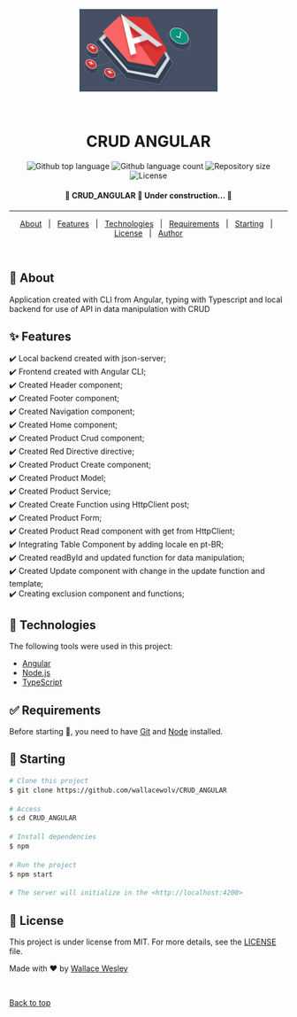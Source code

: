 <div align="center" id="top"> 
  <img src="frontend/src/assets/img/logo.png" alt="CRUD ANGULAR" width="250px"/>

  &#xa0;

  <!-- <a href="https://crud_angular.netlify.app">Demo</a> -->
</div>

<h1 align="center">CRUD ANGULAR</h1>

<p align="center">
  <img alt="Github top language" src="https://img.shields.io/github/languages/top/wallacewolv/CRUD_ANGULAR?color=56BEB8">

  <img alt="Github language count" src="https://img.shields.io/github/languages/count/wallacewolv/CRUD_ANGULAR?color=56BEB8">

  <img alt="Repository size" src="https://img.shields.io/github/repo-size/wallacewolv/CRUD_ANGULAR?color=56BEB8">

  <img alt="License" src="https://img.shields.io/github/license/wallacewolv/CRUD_ANGULAR?color=56BEB8">

  <!-- <img alt="Github issues" src="https://img.shields.io/github/issues/wallacewolv/CRUD_ANGULAR?color=56BEB8" /> -->

  <!-- <img alt="Github forks" src="https://img.shields.io/github/forks/wallacewolv/CRUD_ANGULAR?color=56BEB8" /> -->

  <!-- <img alt="Github stars" src="https://img.shields.io/github/stars/wallacewolv/CRUD_ANGULAR?color=56BEB8" /> -->
</p>

<!-- Status -->

<h4 align="center"> 
	🚧  CRUD_ANGULAR 🚀 Under construction...  🚧
</h4> 

<hr>

<p align="center">
  <a href="#dart-about">About</a> &#xa0; | &#xa0; 
  <a href="#sparkles-features">Features</a> &#xa0; | &#xa0;
  <a href="#rocket-technologies">Technologies</a> &#xa0; | &#xa0;
  <a href="#white_check_mark-requirements">Requirements</a> &#xa0; | &#xa0;
  <a href="#checkered_flag-starting">Starting</a> &#xa0; | &#xa0;
  <a href="#memo-license">License</a> &#xa0; | &#xa0;
  <a href="https://github.com/wallacewolv" target="_blank">Author</a>
</p>

<br>

## :dart: About ##

Application created with CLI from Angular, typing with Typescript and local backend for use of API in data manipulation with CRUD

## :sparkles: Features ##

:heavy_check_mark: Local backend created with json-server;\
:heavy_check_mark: Frontend created with Angular CLI;\
:heavy_check_mark: Created Header component;\
:heavy_check_mark: Created Footer component;\
:heavy_check_mark: Created Navigation component;\
:heavy_check_mark: Created Home component;\
:heavy_check_mark: Created Product Crud component;\
:heavy_check_mark: Created Red Directive directive;\
:heavy_check_mark: Created Product Create component;\
:heavy_check_mark: Created Product Model;\
:heavy_check_mark: Created Product Service;\
:heavy_check_mark: Created Create Function using HttpClient post;\
:heavy_check_mark: Created Product Form;\
:heavy_check_mark: Created Product Read component with get from HttpClient;\
:heavy_check_mark: Integrating Table Component by adding locale en pt-BR;\
:heavy_check_mark: Created readById and updated function for data manipulation;\
:heavy_check_mark: Created Update component with change in the update function and template;\
:heavy_check_mark: Creating exclusion component and functions;

## :rocket: Technologies ##

The following tools were used in this project:

- [Angular](https://angular.io/)
- [Node.js](https://nodejs.org/en/)
- [TypeScript](https://www.typescriptlang.org/)

## :white_check_mark: Requirements ##

Before starting :checkered_flag:, you need to have [Git](https://git-scm.com) and [Node](https://nodejs.org/en/) installed.

## :checkered_flag: Starting ##

```bash
# Clone this project
$ git clone https://github.com/wallacewolv/CRUD_ANGULAR

# Access
$ cd CRUD_ANGULAR

# Install dependencies
$ npm

# Run the project
$ npm start

# The server will initialize in the <http://localhost:4200>
```

## :memo: License ##

This project is under license from MIT. For more details, see the [LICENSE](LICENSE) file.


Made with :heart: by <a href="https://github.com/wallacewolv" target="_blank">Wallace Wesley</a>

&#xa0;

<a href="#top">Back to top</a>
